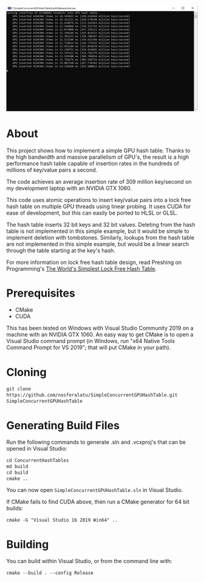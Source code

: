 ![](screenshot.png)

# About

This project shows how to implement a simple GPU hash table. Thanks to the high bandwidth and massive parallelism of
GPU's, the result is a high performance hash table capable of insertion rates in the hundreds of millions of key/value
pairs a second.

The code achieves an average insertion rate of 309 million key/second on my development laptop with an NVIDIA GTX 1060.

This code uses atomic operations to insert key/value pairs into a lock free hash table on multiple GPU threads using linear
probing. It uses CUDA for ease of development, but this can easily be ported to HLSL or GLSL.

The hash table inserts 32 bit keys and 32 bit values. Deleting from the hash table is not implemented in this simple
example, but it would be simple to implement deletion with tombstones. Similarly, lookups from the hash table are not
implemented in this simple example, but would be a linear search through the table starting at the key's hash.

For more information on lock free hash table design, read Preshing on Programming's [The World's Simplest Lock Free Hash Table](https://preshing.com/20130605/the-worlds-simplest-lock-free-hash-table/).

# Prerequisites

* CMake
* CUDA

This has been tested on Windows with Visual Studio Community 2019 on a machine with an NVIDIA GTX 1060.
An easy way to get CMake is to open a Visual Studio command prompt (in Windows, run "x64 Native Tools Command Prompt for
VS 2019"; that will put CMake in your path).

# Cloning

```
git clone https://github.com/nosferalatu/SimpleConcurrentGPUHashTable.git SimpleConcurrentGPUHashTable
```

# Generating Build Files

Run the following commands to generate .sln and .vcxproj's that can be opened in Visual Studio:

```
cd ConcurrentHashTables
md build
cd build
cmake ..
```

You can now open `SimpleConcurrentGPUHashTable.sln` in Visual Studio.

If CMake fails to find CUDA above, then run a CMake generator for 64 bit builds:
```
cmake -G "Visual Studio 16 2019 Win64" ..
```

# Building

You can build within Visual Studio, or from the command line with:

```
cmake --build . --config Release
```
